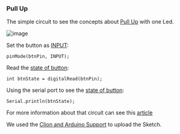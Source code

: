 ### Pull Up

The simple circuit to see the concepts about [Pull Up](https://www.arduino.cc/en/Tutorial/DigitalInputPullup) with one Led.

![image](https://user-images.githubusercontent.com/797845/82070460-273b6780-96ab-11ea-9f29-9d8db0669346.png)

Set the button as [INPUT](https://github.com/robsonoduarte/learn-arduino/blob/b0641c52d7940d15b5c2e160d52572a76614ea00/arduino-courses/arduino-brazilian-course/pull-up/pull_up.ino#L7):
```
pinMode(btnPin, INPUT);
```

Read the [state of button](https://github.com/robsonoduarte/learn-arduino/blob/fa6d4737fd1b8a8e73ccaf8222d86495d8104a55/arduino-courses/arduino-brazilian-course/pull-up/pull_up.ino#L13):
```
int btnState = digitalRead(btnPin);
```    

Using the serial port to see the [state of button](https://github.com/robsonoduarte/learn-arduino/blob/b0641c52d7940d15b5c2e160d52572a76614ea00/arduino-courses/arduino-brazilian-course/pull-up/pull_up.ino#L16):
```
Serial.println(btnState);
```


For more information about that circuit can see this [article](https://www.instructables.com/id/Understanding-the-Pull-up-Resistor-With-Arduino/)

We used the [Clion and Arduino Support](https://github.com/robsonoduarte/learn-arduino/tree/master/clion-arduino/example) to upload the Sketch.
